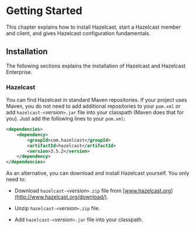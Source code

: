 # Getting Started

This chapter explains how to install Hazelcast, start a Hazelcast member and client, and gives Hazelcast configuration fundamentals.


## Installation

The following sections explains the installation of Hazelcast and Hazelcast Enterprise. 


### Hazelcast

You can find Hazelcast in standard Maven repositories. If your project uses Maven, you do not need to add 
additional repositories to your `pom.xml` or add `hazelcast-<`*version*`>.jar` file into your 
classpath (Maven does that for you). Just add the following lines to your `pom.xml`:

```xml
<dependencies>
	<dependency>
		<groupId>com.hazelcast</groupId>
		<artifactId>hazelcast</artifactId>
		<version>3.5.2</version>
	</dependency>
</dependencies>
```
As an alternative, you can download and install Hazelcast yourself. You only need to:

-   Download `hazelcast-<`*version*`>.zip` file from [www.hazelcast.org](http://www.hazelcast.org/download/).

-   Unzip `hazelcast-<`*version*`>.zip` file.

-   Add `hazelcast-<`*version*`>.jar` file into your classpath.

